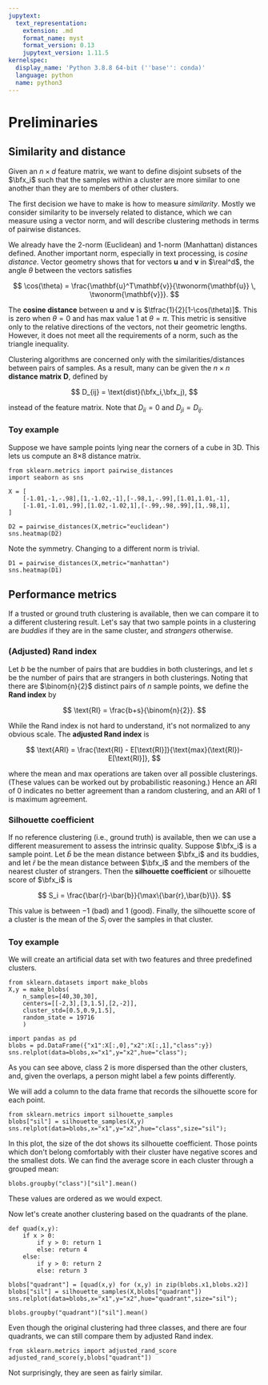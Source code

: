 ```yaml
---
jupytext:
  text_representation:
    extension: .md
    format_name: myst
    format_version: 0.13
    jupytext_version: 1.11.5
kernelspec:
  display_name: 'Python 3.8.8 64-bit (''base'': conda)'
  language: python
  name: python3
---
```

# Preliminaries

## Similarity and distance

Given an $n\times d$ feature matrix, we want to define disjoint subsets of the $\bfx_i$ such that the samples within a cluster are more similar to one another than they are to members of other clusters.

The first decision we have to make is how to measure *similarity*. Mostly we consider similarity to be inversely related to distance, which we can measure using a vector norm, and will describe clustering methods in terms of pairwise distances. 

We already have the 2-norm (Euclidean) and 1-norm (Manhattan) distances defined. Another important norm, especially in text processing, is *cosine distance*. Vector geometry shows that for vectors $\mathbf{u}$ and $\mathbf{v}$ in $\real^d$, the angle $\theta$ between the vectors satisfies

$$
\cos(\theta) = \frac{\mathbf{u}^T\mathbf{v}}{\twonorm{\mathbf{u}} \, \twonorm{\mathbf{v}}}.
$$

The **cosine distance** between $\mathbf{u}$ and $\mathbf{v}$ is $\tfrac{1}{2}[1-\cos(\theta)]$. This is zero when $\theta=0$ and has max value 1 at $\theta=\pi$. This metric is sensitive only to the relative directions of the vectors, not their geometric lengths. However, it does not meet all the requirements of a norm, such as the triangle inequality.

Clustering algorithms are concerned only with the similarities/distances between pairs of samples. As a result, many can be given the $n\times n$ **distance matrix** $\mathbf{D}$, defined by

$$
D_{ij} = \text{dist}(\bfx_i,\bfx_j), 
$$

instead of the feature matrix. Note that $D_{ii}=0$ and $D_{ji}=D_{ij}$.

### Toy example

Suppose we have sample points lying near the corners of a cube in 3D. This lets us compute an 8×8 distance matrix.

```{code-cell}
from sklearn.metrics import pairwise_distances
import seaborn as sns

X = [
    [-1.01,-1,-.98],[1,-1.02,-1],[-.98,1,-.99],[1.01,1.01,-1], 
    [-1.01,-1.01,.99],[1.02,-1.02,1],[-.99,.98,.99],[1,.98,1], 
]

D2 = pairwise_distances(X,metric="euclidean")
sns.heatmap(D2)
```

Note the symmetry. Changing to a different norm is trivial.

```{code-cell}
D1 = pairwise_distances(X,metric="manhattan")
sns.heatmap(D1)
```

## Performance metrics

If a trusted or ground truth clustering is available, then we can compare it to a different clustering result. Let's say that two sample points in a clustering are *buddies* if they are in the same cluster, and *strangers* otherwise. 

### (Adjusted) Rand index
Let $b$ be the number of pairs that are buddies in both clusterings, and let $s$ be the number of pairs that are strangers in both clusterings. Noting that there are $\binom{n}{2}$ distinct pairs of $n$ sample points, we define the **Rand index** by

$$
\text{RI} = \frac{b+s}{\binom{n}{2}}.
$$

While the Rand index is not hard to understand, it's not normalized to any obvious scale. The **adjusted Rand index** is

$$
\text{ARI} = \frac{\text{RI} - E[\text{RI}]}{\text{max}(\text{RI})-E[\text{RI}]},
$$

where the mean and max operations are taken over all possible clusterings. (These values can be worked out by probabilistic reasoning.) Hence an ARI of 0 indicates no better agreement than a random clustering, and an ARI of 1 is maximum agreement. 

### Silhouette coefficient

If no reference clustering (i.e., ground truth) is available, then we can use a different measurement to assess the intrinsic quality. Suppose $\bfx_i$ is a sample point. Let $\bar{b}$ be the mean distance between $\bfx_i$ and its buddies, and let $\bar{r}$ be the mean distance between $\bfx_i$ and the members of the nearest cluster of strangers. Then the **silhouette coefficient** or silhouette score of $\bfx_i$ is 

$$
S_i = \frac{\bar{r}-\bar{b}}{\max\{\bar{r},\bar{b}\}}.
$$

This value is between $-1$ (bad) and $1$ (good). Finally, the silhouette score of a cluster is the mean of the $S_i$ over the samples in that cluster.

### Toy example

We will create an artificial data set with two features and three predefined clusters.

```{code-cell}
from sklearn.datasets import make_blobs
X,y = make_blobs(
    n_samples=[40,30,30],
    centers=[[-2,3],[3,1.5],[2,-2]],
    cluster_std=[0.5,0.9,1.5],
    random_state = 19716
    )

import pandas as pd
blobs = pd.DataFrame({"x1":X[:,0],"x2":X[:,1],"class":y})
sns.relplot(data=blobs,x="x1",y="x2",hue="class");
```

As you can see above, class 2 is more dispersed than the other clusters, and, given the overlaps, a person might label a few points differently.

We will add a column to the data frame that records the silhouette score for each point.

```{code-cell}
from sklearn.metrics import silhouette_samples
blobs["sil"] = silhouette_samples(X,y)
sns.relplot(data=blobs,x="x1",y="x2",hue="class",size="sil");
```

In this plot, the size of the dot shows its silhouette coefficient. Those points which don't belong comfortably with their cluster have negative scores and the smallest dots. We can find the average score in each cluster through a grouped mean:

```{code-cell}
blobs.groupby("class")["sil"].mean()
```

These values are ordered as we would expect.

Now let's create another clustering based on the quadrants of the plane.

```{code-cell}
def quad(x,y):
    if x > 0:
        if y > 0: return 1
        else: return 4
    else:
        if y > 0: return 2
        else: return 3

blobs["quadrant"] = [quad(x,y) for (x,y) in zip(blobs.x1,blobs.x2)]
blobs["sil"] = silhouette_samples(X,blobs["quadrant"])
sns.relplot(data=blobs,x="x1",y="x2",hue="quadrant",size="sil");
```

```{code-cell}
blobs.groupby("quadrant")["sil"].mean()
```

Even though the original clustering had three classes, and there are four quadrants, we can still compare them by adjusted Rand index.

```{code-cell}
from sklearn.metrics import adjusted_rand_score
adjusted_rand_score(y,blobs["quadrant"])
```

Not surprisingly, they are seen as fairly similar.

